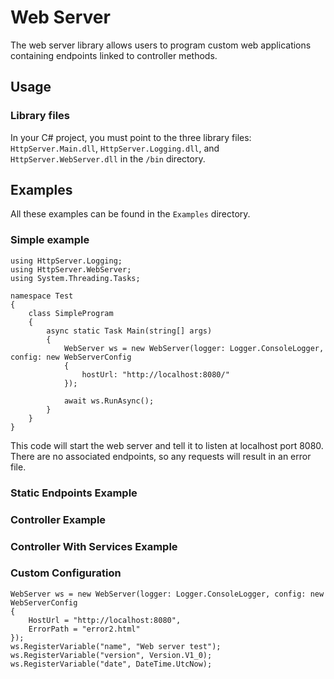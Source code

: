 # Web Server
The web server library allows users to program custom web applications containing endpoints linked to controller methods.
## Usage
### Library files
In your C# project, you must point to the three library files: `HttpServer.Main.dll`, `HttpServer.Logging.dll`, and `HttpServer.WebServer.dll` in the `/bin` directory.
## Examples
All these examples can be found in the `Examples` directory.
### Simple example
```
using HttpServer.Logging;
using HttpServer.WebServer;
using System.Threading.Tasks;

namespace Test
{
    class SimpleProgram
    {
        async static Task Main(string[] args)
        {
            WebServer ws = new WebServer(logger: Logger.ConsoleLogger, config: new WebServerConfig
            {
                hostUrl: "http://localhost:8080/"
            });

            await ws.RunAsync();
        }
    }
}
```

This code will start the web server and tell it to listen at localhost port 8080. There are no associated endpoints, so any requests will result in an error file.
### Static Endpoints Example
### Controller Example
### Controller With Services Example
### Custom Configuration
```
WebServer ws = new WebServer(logger: Logger.ConsoleLogger, config: new WebServerConfig
{
    HostUrl = "http://localhost:8080",
    ErrorPath = "error2.html"
});
ws.RegisterVariable("name", "Web server test");
ws.RegisterVariable("version", Version.V1_0);
ws.RegisterVariable("date", DateTime.UtcNow);
```